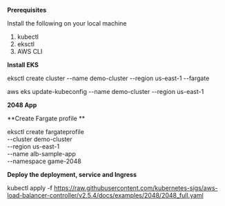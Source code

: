 **Prerequisites**

Install the following on your local machine
  1. kubectl
  2. eksctl
  3. AWS CLI

**Install EKS**

eksctl create cluster --name demo-cluster --region us-east-1 --fargate

aws eks update-kubeconfig --name demo-cluster --region us-east-1

**2048 App**

**Create Fargate profile **

eksctl create fargateprofile \
    --cluster demo-cluster \
    --region us-east-1 \
    --name alb-sample-app \
    --namespace game-2048

**Deploy the deployment, service and Ingress**

kubectl apply -f https://raw.githubusercontent.com/kubernetes-sigs/aws-load-balancer-controller/v2.5.4/docs/examples/2048/2048_full.yaml

